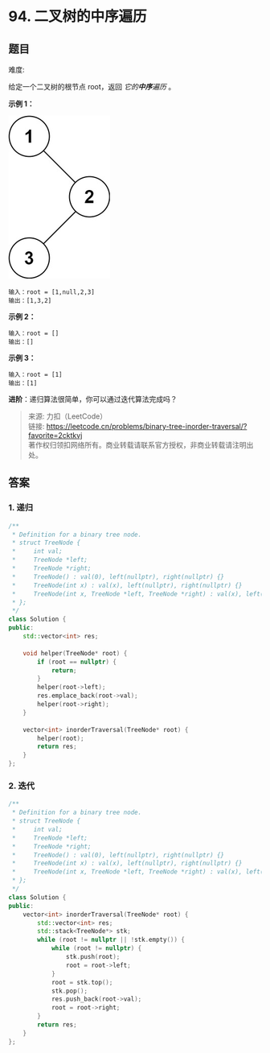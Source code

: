# 94. 二叉树的中序遍历

## 题目

难度:

给定一个二叉树的根节点 root，返回 *它的**中序**遍历* 。

**示例 1：**

![](image/image-20231022181851739.png)

```
输入：root = [1,null,2,3]
输出：[1,3,2]

```

**示例 2：**

```
输入：root = []
输出：[]

```

**示例 3：**

```
输入：root = [1]
输出：[1]

```

**进阶**：递归算法很简单，你可以通过迭代算法完成吗？

> 来源: 力扣（LeetCode）  
> 链接: <https://leetcode.cn/problems/binary-tree-inorder-traversal/?favorite=2cktkvj>  
> 著作权归领扣网络所有。商业转载请联系官方授权，非商业转载请注明出处。

## 答案

### 1. 递归

```c++
/**
 * Definition for a binary tree node.
 * struct TreeNode {
 *     int val;
 *     TreeNode *left;
 *     TreeNode *right;
 *     TreeNode() : val(0), left(nullptr), right(nullptr) {}
 *     TreeNode(int x) : val(x), left(nullptr), right(nullptr) {}
 *     TreeNode(int x, TreeNode *left, TreeNode *right) : val(x), left(left), right(right) {}
 * };
 */
class Solution {
public:
    std::vector<int> res;
    
    void helper(TreeNode* root) {
        if (root == nullptr) {
            return;
        }
        helper(root->left);
        res.emplace_back(root->val);
        helper(root->right);
    }

    vector<int> inorderTraversal(TreeNode* root) {
        helper(root);
        return res;
    }
};
```

### 2. 迭代

```c++
/**
 * Definition for a binary tree node.
 * struct TreeNode {
 *     int val;
 *     TreeNode *left;
 *     TreeNode *right;
 *     TreeNode() : val(0), left(nullptr), right(nullptr) {}
 *     TreeNode(int x) : val(x), left(nullptr), right(nullptr) {}
 *     TreeNode(int x, TreeNode *left, TreeNode *right) : val(x), left(left), right(right) {}
 * };
 */
class Solution {
public:
    vector<int> inorderTraversal(TreeNode* root) {
        std::vector<int> res;
        std::stack<TreeNode*> stk;
        while (root != nullptr || !stk.empty()) {
            while (root != nullptr) {
                stk.push(root);
                root = root->left;
            }
            root = stk.top();
            stk.pop();
            res.push_back(root->val);
            root = root->right;
        }
        return res;
    }
};
```
